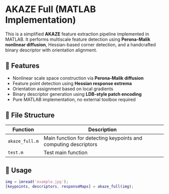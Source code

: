 # AKAZE Full (MATLAB Implementation)

This is a simplified **AKAZE** feature extraction pipeline implemented in MATLAB. It performs multiscale feature detection using **Perona-Malik nonlinear diffusion**, Hessian-based corner detection, and a handcrafted binary descriptor with orientation alignment.

## 🧠 Features

- Nonlinear scale space construction via **Perona-Malik diffusion**
- Feature point detection using **Hessian response extrema**
- Orientation assignment based on local gradients
- Binary descriptor generation using **LDB-style patch encoding**
- Pure MATLAB implementation, no external toolbox required

## 📁 File Structure

| Function | Description |
|----------|-------------|
| `akaze_full.m` | Main function for detecting keypoints and computing descriptors |
| `test.m` | Test main function|

## 🧪 Usage

```matlab
img = imread('example.jpg');
[keypoints, descriptors, responseMaps] = akaze_full(img);
